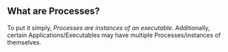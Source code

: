 
## What are Processes?

To put it simply, _Processes are instances of an executable_. Additionally, certain Applications/Executables may have multiple Processes/instances of themselves.
